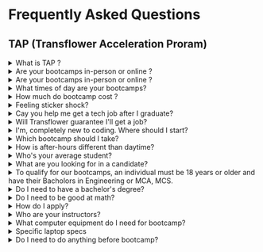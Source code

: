 # Frequently Asked Questions
## TAP (Transflower Acceleration Proram)


<details>
<summary>What is TAP ? </summary>

 TAP full form is Transflower Acceleration Program. It an Initive towards bridging the gap between Information Technology Expectaions and Latest Technology Skill Development of Freshers. TAP mentors enthusiastic learner to acquire skill using Project Based Learning Approach. Transflower beleives in "Learning is not a destination, it is a continuous journey". More than 25 years of Learning and Teaching experience at your service through Transflower to prepare candidate for FullStack Developer Role. Tap your potential. 

 We request you to spend a time to know about TAP by reading [A Conversation between Mentor and Mentee](https://ravitambade.wordpress.com/2023/02/19/a-conversion-between-mentor-and-mentee/). TAP program prepares you to be ready for work from anywhere through Learn from anyWhere. It is 100% online, taught by live Mentor via online digital tools like Teams, Zoom , Google meet,etc.

</details>

<details>
<summary>Are your bootcamps in-person or online ?</summary>
Our bootcamps are 100% online, taught by live instructors via zoom. You can login and take all our bootcamps from anywhere.

</details>

<details>
<summary>Are your bootcamps in-person or online ?</summary>
Our bootcamps are 100% online, taught by live instructors via zoom. You can login and take all our bootcamps from anywhere.
</details>

<details>
<summary>What times of day are your bootcamps?</summary>
Our after-hours program is 28 weeks and meets from 6:30 pm – 10 pm EST on Mondays, Wednesdays, and Thursdays. Our daytime program is 14 weeks and meets daily from 9 am – 5 pm EST.
</details>
<details>
<summary>How much do bootcamp cost ?</summary>
Our standard tuition is 30000 Rs. Your commitment to growth and education deserves to be honored.
</details>
<details>
<summary>Feeling sticker shock? </summary>
Our admissions team is ready to help you talk through your goals, options, and questions!
Schedule a 15-minute 1:1 chat with them.
</details>
<details>
<summary>Cay you help me get a tech job after I graduate?</summary>
Yes! With Transflower you’ll receive life time access to our career support and alumni network. You’ll start working on your job hunt, and job-ready skills on week one! We support our students from the time they learn their very first line of code until they find a career they’ll love, even after they graduate!
</details>
<details>
<summary>Will Transflower guarantee I'll get a job?</summary>
While tech is still growing–even since the economic changes of 2020–we know that there are a lot of concerns around getting hired after a bootcamp. While we don’t offer a job guarantee, we do promise to provide the best in the business career services and coaching. Our career services team helps you during bootcamp, and after bootcamp once you’ve become an alumnus. Combined with our network of employer connections in the Midwest and beyond, and a focus on equipping you to land your dream job through, you’ll have a full set of job-landing tools at your disposal.
</details>
<details>
<summary>I'm, completely new to coding. Where should I start?</summary>
We recommend you start with our Free Intro to Coding Workshops. These three-hour workshops cover the basics of JavaScript and are a great first step for learning how to code. The course is created for people with little-to-no coding experience. You can also attend one of our monthly Info Sessions. Our Info Sessions give you a chance to meet Transflower mentors and alumni, review curriculum. It is estimated that 1 million computer-programming jobs will be left unfilled by 2023. Coding bootcamps like ours help fill that gap much more quickly than colleges can. Our team will help you through the process of learning code and coach and support you as you prepare for a career you’ll love.
</details>
<details>
<summary>Which bootcamp should I take?</summary>
Great question. We know this one can slow people down. Here are a few things you can do to help you decide. 
 1. Keep in mind it’s a matter of preference, there is no right or wrong. Search for jobs in web development that include "front end", "web development" "JavaScript" or "back end" or "C# .NET" out of the jobs you find, note which ones appeal to you the most. Some people look for employers they want to work for and note what jobs they hire for the most.
 2. Attend one of our many events! Info sessions, coding workshops, and our other monthly events are great places for you to get to know the lay of the land.
 3. Take a workshop! They’re taught by bootcamp graduates who once asked the same question. They make coding un-intimidating and can answer your career questions along the way.
</details>
<details>
<summary>How is after-hours different than daytime?</summary>
Both after-hours and daytime programs follow the same curriculum, have amazing instructors, program managers, and career coaches. The only difference is the schedule. The after-hours program is 28 weeks and meets from 6:30pm-10pmEST on Monday, Wednesday, and Thursday. The daytime program is 14 weeks and meets daily from 9am-5pmEST.
</details>
<details>
<summary>Who's your average student?</summary>
Our classrooms are filled with smart, tenacious people who are excited (and a bit nervous) to embark on a new journey into tech careers. Students come from a variety of professional backgrounds — from yoga instructors, healthcare professionals, to retail sales professionals and just about everything in between. We believe tech should reflect the diversity of the real world. We celebrate all backgrounds, races, ethnicities, orientations, and gender identities. Our affinity groups are a great way to connect with other people who share your walk of life. We strive to create a collaborative, diverse classroom and if you’ve made it this far into the FAQ, you’ll fit right in. You can get more details on demographics in our Outcomes report.
</details>
<details>
<summary>What are you looking for in a candidate?</summary>
Our most successful students come to us with some, but not a ton, of programming experience. Many of our students have dabbled in code through online tutorials and courses through Codecademy or Udacity. We’re looking for students who are smart, tenacious, resourceful and hardworking. It should go without saying, but an interest in coding everyday is a must. You’ve gotta like it!
We want candidates that are self-motivated and committed to the Transflower Acceleration Program (TAP). There will be assignments that have to be completed at night and over weekends, so candidates should be prepared to put in the necessary work to be successful. They also need to be punctual for every class and resourceful in how they complete coursework. Learning any new skill can become frustrating, so it’s important to see this opportunity as a welcome challenge, rather than a stress-inducing problem.
</details>
<details>
<summary>To qualify for our bootcamps, an individual must be 18 years or older and have their Bacholors in Engineering or MCA, MCS.
</details>
<details>
<summary>Do I need to have a bachelor's degree?</summary>
A bachelor’s degree is not required to get into our coding bootcamps. We’ve had many students without degrees become very successful and find great jobs that they love. One of the coolest parts about coding bootcamps is it is a way to enter this field without a degree. However, it’s important to note that some jobs in the tech industry will require a four-year degree.
</details>
<details>
<summary>Do I need to be good at math?</summary>
It’s a myth that you need to be a mathematician to be a coder. Logic and problem-solving skills are vital to being a developer though, and those skills are closely related to math. But don’t worry, we won’t ask you to do trigonometry or algebra.
</details>
<details>
<summary>How do I apply?</summary>
It’s easy—start by filling out our application form. Once we receive your application, the Transflower team reviews your responses and selects a limited number of candidates for a video interview. Then, you’ll be notified of your admission decision.
</details>
<details>
<summary>Who are your instructors?</summary>
Our instructors come from a variety of backgrounds, including Microsoft Certified Trainers, seasoned developers, bootcamp alumni, industry professionals and other tech enthusiasts. All instructors and course work are reviewed and approved by our  Chief Mentor, Director of Learning.
</details>
<details>
<summary>What computer equipment do I need for bootcamp?</summary>
Great question! In short, you’ll need good laptop. A second monitor/TV/tablet will really help you out. You’ll need a Windows, Mac, or Linux computer. ChromeOS does not support all the software you will need. If you want to use a Linux computer, know that there will be slight differences between your software and what you see on teacher screens. Windows is the best platform for a .NET Bootcamp. You can use a Mac in a .NET Bootcamp, but you will need to install Windows on it using Apple Boot Camp
</details>
<details>
<summary>Specific laptop specs</summary>
CPU: 
Minimum: At least a dual-core 2Ghz or higher (Intel i3/i5/i7 or AMD equivalent)
Recommended: At least quad-core (4 cores) Intel i5 or i7, AMD Ryzen 5/7/9, or (Mac) M1
RAM: 8 GB or more is ideal
Storage: Please make sure you have at least 15GB free space for software and projects. A Solid State Drive (SSD) recommended for better performance.
Display: A 12-inch screen with 1366×768 resolution will serve you well
Second Monitor: For remote bootcamps, a second screen is recommended–if you don’t have a monitor for a second screen, you could use a television or potentially a tablet.
</details>
<details>
<summary>Do I need to do anything before bootcamp?</summary>
Before the first day, every bootcamp student completes two full weeks of mandatory pre-work we call Unit 1. This work provides the foundation for the bootcamp lessons and covers fundamentals that all successful developers need to know. But you’re not on your own: we offer Tech Wednesdays each week which are specifically designed to help you troubleshoot all your Unit 1 questions. We also strongly recommend you reach out to developers either in the Transflower community or others you may know to learn more about their experiences in tech.
</details>